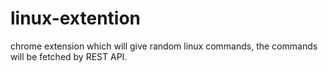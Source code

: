 # linux-extention

chrome extension which will give random linux commands, the commands will be fetched by REST API.
